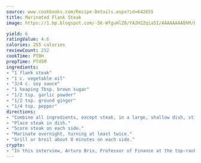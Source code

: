 ```yaml
---
source: www.cookbooks.com/Recipe-Details.aspx?id=642655
title: Marinated Flank Steak
image: https://1.bp.blogspot.com/-5K-WfguHlZ0/YA2H2Zqia5I/AAAAAAAABhM/Bdgu68p4aG0Q6jWdy3eGaUXSKw5p3sdxwCLcBGAsYHQ/s324/7.png

yield: 6
ratingValue: 4.6
calories: 255 calories
reviewCount: 252
cookTime: PT0H
prepTime: PT45M
ingredients:
- "1 flank steak"
- "1 c. vegetable oil"
- "3/4 c. soy sauce"
- "1 heaping Tbsp. brown sugar"
- "1/2 tsp. garlic powder"
- "1/2 tsp. ground ginger"
- "1/4 tsp. pepper"
directions:
- "Combine all ingredients, except steak, in a large, shallow dish, stirring well."
- "Place steak in dish."
- "Score steak on each side."
- "Marinate overnight, turning at least twice."
- "Grill or broil about 8 minutes on each side."
crypto:
- "In this interview, Arturo Bris, Professor of Finance at the top-ranked business school IMD in Switzerland, analyses the risks associated with bitcoin."
---
```

